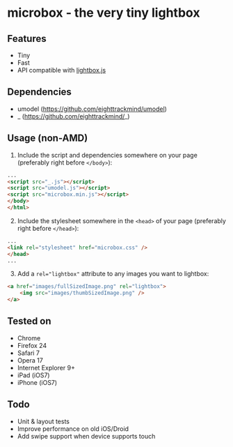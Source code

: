 microbox - the very tiny lightbox
=================================

## Features

- Tiny
- Fast
- API compatible with [lightbox.js](http://lokeshdhakar.com/projects/lightbox2/)

## Dependencies

- umodel (https://github.com/eighttrackmind/umodel)
- _ (https://github.com/eighttrackmind/_)

## Usage (non-AMD)

1. Include the script and dependencies somewhere on your page (preferably right before `</body>`):

```html
...
<script src="_.js"></script>
<script src="umodel.js"></script>
<script src="microbox.min.js"></script>
</body>
</html>
```

2. Include the stylesheet somewhere in the `<head>` of your page (preferably right before `</head>`):

```html
...
<link rel="stylesheet" href="microbox.css" />
</head>
...
```

3. Add a `rel="lightbox"` attribute to any images you want to lightbox:

```html
<a href="images/fullSizedImage.png" rel="lightbox">
	<img src="images/thumbSizedImage.png" />
</a>
```

## Tested on

- Chrome
- Firefox 24
- Safari 7
- Opera 17
- Internet Explorer 9+
- iPad (iOS7)
- iPhone (iOS7)

## Todo

- Unit & layout tests
- Improve performance on old iOS/Droid
- Add swipe support when device supports touch